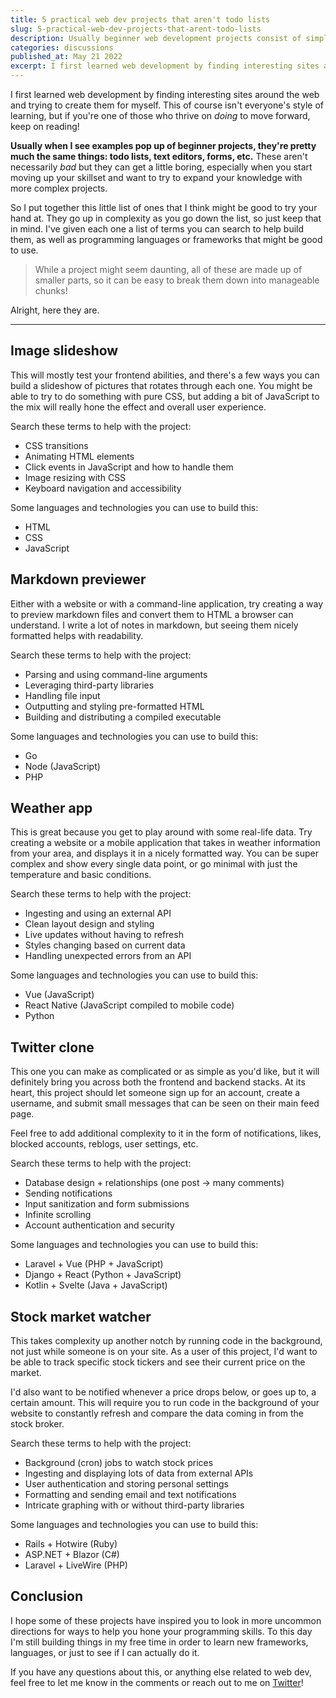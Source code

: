 ```yaml
---
title: 5 practical web dev projects that aren't todo lists
slug: 5-practical-web-dev-projects-that-arent-todo-lists
description: Usually beginner web development projects consist of simple, uncomplicated designs, but the real world is much more messy than that.
categories: discussions
published_at: May 21 2022
excerpt: I first learned web development by finding interesting sites around the web and trying to create them for myself. This of course isn't everyone's style of learning, but if you're one of those who thrive on doing to move forward, keep on reading!
---
```


I first learned web development by finding interesting sites around the web and trying to create them for myself. This of course isn't everyone's style of learning, but if you're one of those who thrive on _doing_ to move forward, keep on reading!

**Usually when I see examples pop up of beginner projects, they're pretty much the same things: todo lists, text editors, forms, etc.** These aren't necessarily _bad_ but they can get a little boring, especially when you start moving up your skillset and want to try to expand your knowledge with more complex projects.

So I put together this little list of ones that I think might be good to try your hand at. They go up in complexity as you go down the list, so just keep that in mind. I've given each one a list of terms you can search to help build them, as well as programming languages or frameworks that might be good to use.

> While a project might seem daunting, all of these are made up of smaller parts, so it can be easy to break them down into manageable chunks!

Alright, here they are.

---

## Image slideshow

This will mostly test your frontend abilities, and there's a few ways you can build a slideshow of pictures that rotates through each one. You might be able to try to do something with pure CSS, but adding a bit of JavaScript to the mix will really hone the effect and overall user experience.

Search these terms to help with the project:

- CSS transitions
- Animating HTML elements
- Click events in JavaScript and how to handle them
- Image resizing with CSS
- Keyboard navigation and accessibility

Some languages and technologies you can use to build this:

- HTML
- CSS
- JavaScript

## Markdown previewer

Either with a website or with a command-line application, try creating a way to preview markdown files and convert them to HTML a browser can understand. I write a lot of notes in markdown, but seeing them nicely formatted helps with readability.

Search these terms to help with the project:

- Parsing and using command-line arguments
- Leveraging third-party libraries
- Handling file input
- Outputting and styling pre-formatted HTML
- Building and distributing a compiled executable

Some languages and technologies you can use to build this:

- Go
- Node (JavaScript)
- PHP

## Weather app

This is great because you get to play around with some real-life data. Try creating a website or a mobile application that takes in weather information from your area, and displays it in a nicely formatted way. You can be super complex and show every single data point, or go minimal with just the temperature and basic conditions. 

Search these terms to help with the project:

- Ingesting and using an external API
- Clean layout design and styling
- Live updates without having to refresh
- Styles changing based on current data
- Handling unexpected errors from an API

Some languages and technologies you can use to build this:

- Vue (JavaScript)
- React Native (JavaScript compiled to mobile code)
- Python

## Twitter clone

This one you can make as complicated or as simple as you'd like, but it will definitely bring you across both the frontend and backend stacks. At its heart, this project should let someone sign up for an account, create a username, and submit small messages that can be seen on their main feed page.

Feel free to add additional complexity to it in the form of notifications, likes, blocked accounts, reblogs, user settings, etc.

Search these terms to help with the project:

- Database design + relationships (one post -> many comments)
- Sending notifications
- Input sanitization and form submissions
- Infinite scrolling
- Account authentication and security

Some languages and technologies you can use to build this:

- Laravel + Vue (PHP + JavaScript)
- Django + React (Python + JavaScript)
- Kotlin + Svelte (Java + JavaScript)

## Stock market watcher

This takes complexity up another notch by running code in the background, not just while someone is on your site. As a user of this project, I'd want to be able to track specific stock tickers and see their current price on the market.

I'd also want to be notified whenever a price drops below, or goes up to, a certain amount. This will require you to run code in the background of your website to constantly refresh and compare the data coming in from the stock broker.

Search these terms to help with the project:

- Background (cron) jobs to watch stock prices
- Ingesting and displaying lots of data from external APIs
- User authentication and storing personal settings
- Formatting and sending email and text notifications
- Intricate graphing with or without third-party libraries

Some languages and technologies you can use to build this:

- Rails + Hotwire (Ruby)
- ASP.NET + Blazor (C#)
- Laravel + LiveWire (PHP)

## Conclusion

I hope some of these projects have inspired you to look in more uncommon directions for ways to help you hone your programming skills. To this day I'm still building things in my free time in order to learn new frameworks, languages, or just to see if I can actually do it.

If you have any questions about this, or anything else related to web dev, feel free to let me know in the comments or reach out to me on [Twitter](https://twitter.com/aschmelyun)!